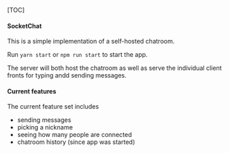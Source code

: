 [TOC]

#### SocketChat

This is a simple implementation of a self-hosted chatroom.

Run `yarn start` or `npm run start` to start the app.

The server will both host the chatroom as well as serve the individual client fronts for typing andd sending messages.

#### Current features

The current feature set includes

- sending messages
- picking a nickname
- seeing how many people are connected
- chatroom history (since app was started)
